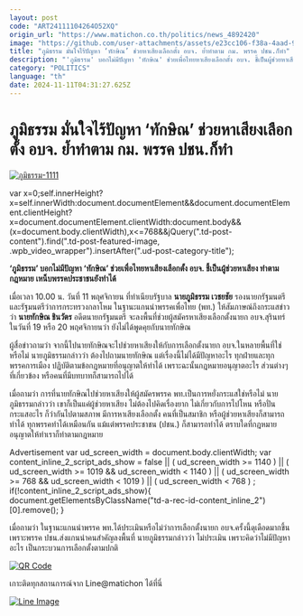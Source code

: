 ```yaml
---
layout: post
code: "ART24111104264O52XQ"
origin_url: "https://www.matichon.co.th/politics/news_4892420"
image: "https://github.com/user-attachments/assets/e23cc106-f38a-4aad-998b-993ed11df769"
title: "ภูมิธรรม มั่นใจไร้ปัญหา ‘ทักษิณ’ ช่วยหาเสียงเลือกตั้ง อบจ. ย้ำทำตาม กม. พรรค ปชน.ก็ทำ"
description: "'ภูมิธรรม' บอกไม่มีปัญหา 'ทักษิณ' ช่วยเพื่อไทยหาเสียงเลือกตั้ง อบจ. ชี้เป็นผู้ช่วยหาเสียง ทำตามกฎหมาย เหน็บพรรคประชาชนยังทำได้"
category: "POLITICS"
language: "th"
date: 2024-11-11T04:31:27.625Z
---
```


# ภูมิธรรม มั่นใจไร้ปัญหา ‘ทักษิณ’ ช่วยหาเสียงเลือกตั้ง อบจ. ย้ำทำตาม กม. พรรค ปชน.ก็ทำ

[![](https://www.matichon.co.th/wp-content/uploads/2024/11/ภูมิธรรม-1111.jpg "ภูมิธรรม-1111")](https://www.matichon.co.th/wp-content/uploads/2024/11/ภูมิธรรม-1111.jpg)

var x=0;self.innerHeight?x=self.innerWidth:document.documentElement&&document.documentElement.clientHeight?x=document.documentElement.clientWidth:document.body&&(x=document.body.clientWidth),x<=768&&jQuery(".td-post-content").find(".td-post-featured-image, .wpb\_video\_wrapper").insertAfter(".ud-post-category-title");

**‘ภูมิธรรม’ บอกไม่มีปัญหา ‘ทักษิณ’ ช่วยเพื่อไทยหาเสียงเลือกตั้ง อบจ. ชี้เป็นผู้ช่วยหาเสียง ทำตามกฎหมาย เหน็บพรรคประชาชนยังทำได้**

เมื่อเวลา 10.00 น. วันที่ 11 พฤศจิกายน ที่ทำเนียบรัฐบาล **นายภูมิธรรม เวชยชัย** รองนายกรัฐมนตรีและรัฐมนตรีว่าการกระทรวงกลาโหม ในฐานะแกนนำพรรคเพื่อไทย (พท.) ให้สัมภาษณ์ถึงกระแสข่าวว่า **นายทักษิณ ชินวัตร** อดีตนายกรัฐมนตรี จะลงพื้นที่ช่วยผู้สมัครหาเสียงเลือกตั้งนายก อบจ.สุรินทร์ ในวันที่ 19 หรือ 20 พฤศจิกายนว่า ยังไม่ได้พูดคุยกับนายทักษิณ

ผู้สื่อข่าวถามว่า จากนี้ไปนายทักษิณจะไปช่วยหาเสียงให้กับการเลือกตั้งนายก อบจ.ในหลายพื้นที่ใช่หรือไม่ นายภูมิธรรมกล่าวว่า ต้องไปถามนายทักษิณ แต่เรื่องนี้ไม่ได้มีปัญหาอะไร ทุกฝ่ายและทุกพรรคการเมือง ปฏิบัติตามข้อกฎหมายที่อนุญาตให้ทำได้ เพราะฉะนั้นกฎหมายอนุญาตอะไร ส่วนต่างๆ ที่เกี่ยวข้อง หรือคนที่มีบทบาทก็สามารถไปได้

เมื่อถามว่า การที่นายทักษิณไปช่วยหาเสียงให้ผู้สมัครพรรค พท.เป็นการหยั่งกระแสใช่หรือไม่ นายภูมิธรรมกล่าวว่า เขาก็เป็นแค่ผู้ช่วยหาเสียง ไม่ต้องไปคิดเรื่องยาก ไม่เกี่ยวกับการไปโหน หรือปั่นกระแสอะไร ก็ว่ากันไปตามสภาพ มีการหาเสียงเลือกตั้ง คนที่เป็นสมาชิก หรือผู้ช่วยหาเสียงก็สามารถทำได้ ทุกพรรคทำได้เหมือนกัน แม้แต่พรรคประชาชน (ปชน.) ก็สามารถทำได้ ตราบใดที่กฎหมายอนุญาตให้ทำเราก็ทำตามกฎหมาย

Advertisement var ud\_screen\_width = document.body.clientWidth; var content\_inline\_2\_script\_ads\_show = false || ( ud\_screen\_width >= 1140 ) || ( ud\_screen\_width >= 1019 && ud\_screen\_width < 1140 ) || ( ud\_screen\_width >= 768 && ud\_screen\_width < 1019 ) || ( ud\_screen\_width < 768 ) ; if(!content\_inline\_2\_script\_ads\_show){ document.getElementsByClassName("td-a-rec-id-content\_inline\_2")\[0\].remove(); }

เมื่อถามว่า ในฐานะแกนนำพรรค พท.ได้ประเมินหรือไม่ว่าการเลือกตั้งนายก อบจ.ครั้งนี้ดุเดือดมากขึ้น เพราะพรรค ปชน.ส่งแกนนำคนสำคัญลงพื้นที่ นายภูมิธรรมกล่าวว่า ไม่ประเมิน เพราะคิดว่าไม่มีปัญหาอะไร เป็นกระบวนการเลือกตั้งตามปกติ

[![QR Code](https://www.matichon.co.th/wp-content/uploads/2023/07/wob1371z.jpg)](https://lin.ee/ht0nDxX)

เกาะติดทุกสถานการณ์จาก Line@matichon ได้ที่นี่

[![Line Image](https://www.matichon.co.th/wp-content/uploads/2023/07/th.png)](https://lin.ee/ht0nDxX)